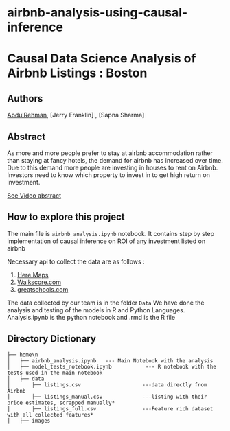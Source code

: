 # airbnb-analysis-using-causal-inference

# Causal Data Science Analysis of Airbnb Listings : Boston

## Authors
[AbdulRehman](), [Jerry Franklin] ,  [Sapna Sharma]

## Abstract

As more and more people prefer to stay at airbnb accommodation rather than staying at fancy hotels, the demand for airbnb has increased over time. Due to this demand more people are investing in houses to rent on Airbnb. Investors need to know which property to invest in to get high return on investment.


[See Video abstract](https://youtu.be) 
  
  
## How to explore this project

The main file is  `airbnb_analysis.ipynb` notebook. It contains step by step implementation of causal inference on ROI of any investment listed on airbnb 

Necessary api to collect the data are as follows :
1. [Here Maps](https://developer.here.com/)
1. [Walkscore.com](https://www.walkscore.com/professional/walk-score-apis.php)
1. [greatschools.com](https://www.greatschools.org/api/request-api-key)

The data collected by our team is in the folder `Data`
We have done the analysis and testing of the models in R and Python Languages.
Analysis.ipynb is the python notebook and
   .rmd is the R file

## Directory Dictionary

```
├── home\n
│   ├── airbnb_analysis.ipynb   --- Main Notebook with the analysis
│   ├── model_tests_notebook.ipynb  		 --- R notebook with the tests used in the main notebook
│   ├── data
│       ├── listings.csv        			---data directly from Airbnb
│       ├── listings_manual.csv 			---listing with their price estimates, scrapped manually*
│       ├── listings_full.csv   			---Feature rich dataset with all collected features*
│   ├── images
```
